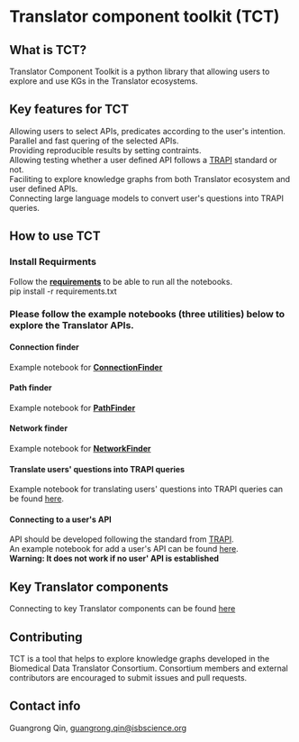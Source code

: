 # Translator component toolkit (TCT)

## What is TCT?
Translator Component Toolkit is a python library that allowing users to explore and use KGs in the Translator ecosystems. 

## Key features for TCT
Allowing users to select APIs, predicates according to the user's intention. <br>
Parallel and fast quering of the selected APIs.<br>
Providing reproducible results by setting contraints.<br>
Allowing testing whether a user defined API follows a [TRAPI](https://github.com/NCATSTranslator/ReasonerAPI) standard or not. <br>
Faciliting to explore knowledge graphs from both Translator ecosystem and user defined APIs.<br>
Connecting large language models to convert user's questions into TRAPI queries. <br>

## How to use TCT
### Install Requirments
Follow the **[requirements](./requirements.txt)** to be able to run all the notebooks.  
pip install -r requirements.txt

### Please follow the example notebooks (three utilities) below to explore the Translator APIs.

#### Connection finder
Example notebook for **[ConnectionFinder](./notebooks/Connection_finder.ipynb)**

#### Path finder
Example notebook for **[PathFinder](./notebooks/Path_finder.ipynb)**

#### Network finder
Example notebook for **[NetworkFinder](./notebooks/Network_finder.ipynb)**

#### Translate users' questions into TRAPI queries
Example notebook for translating users' questions into TRAPI queries can be found [here](./notebooks/Question2Query_chatGPT.ipynb). 

#### Connecting to a user's API
API should be developed following the standard from [TRAPI](https://github.com/NCATSTranslator/ReasonerAPI). <br>
An example notebook for add a user's API can be found [here](./notebooks/Connecting_userAPI.ipynb).<br>
**Warning: It does not work if no user' API is established**<br>

## Key Translator components
Connecting to key Translator components can be found [here](.TranslatorComponensIntroduction.md)

## Contributing
TCT is a tool that helps to explore knowledge graphs developed in the Biomedical Data Translator Consortium. Consortium members and external contributors are encouraged to submit issues and pull requests. 

## Contact info
Guangrong Qin, guangrong.qin@isbscience.org
